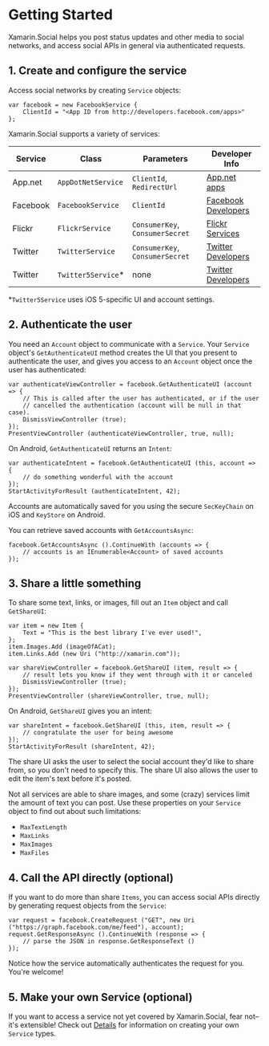 # Getting Started

Xamarin.Social helps you post status updates and other media to social
networks, and access social APIs in general via authenticated requests.


## 1. Create and configure the service

Access social networks by creating `Service` objects:

	var facebook = new FacebookService {
		ClientId = "<App ID from http://developers.facebook.com/apps>"
	};

Xamarin.Social supports a variety of services:

<table>
	<thead><tr><th>Service</th><th>Class</th><th>Parameters</th><th>Developer Info</th></thead>
	<tbody>
		<tr>
			<td>App.net</td>
			<td><code>AppDotNetService</code></td>
			<td><code>ClientId</code>, <code>RedirectUrl</code></td>
			<td><a href="https://alpha.app.net/developer/apps/">App.net apps</a></td>
		</tr>
		<tr>
			<td>Facebook</td>
			<td><code>FacebookService</code></td>
			<td><code>ClientId</code></td>
			<td><a href="http://developers.facebook.com">Facebook Developers</a></td>
		</tr>
		<tr>
			<td>Flickr</td>
			<td><code>FlickrService</code></td>
			<td><code>ConsumerKey</code>, <code>ConsumerSecret</code></td>
			<td><a href="http://www.flickr.com/services/api/">Flickr Services</a></td>
		</tr>
		<tr>
			<td>Twitter</td>
			<td><code>TwitterService</code></td>
			<td><code>ConsumerKey</code>, <code>ConsumerSecret</code></td>
			<td><a href="http://dev.twitter.com">Twitter Developers</a></td>
		</tr>
		<tr>
			<td>Twitter</td>
			<td><code>Twitter5Service</code>*</td>
			<td>none</td>
			<td><a href="http://dev.twitter.com">Twitter Developers</a></td>
		</tr>
	</tbody>
</table>

\*`Twitter5Service` uses iOS 5-specific UI and account settings.


## 2. Authenticate the user

You need an `Account` object to communicate with a `Service`.  Your
`Service` object's `GetAuthenticateUI` method creates the UI that you
present to authenticate the user, and gives you access to an `Account`
object once the user has authenticated:

	var authenticateViewController = facebook.GetAuthenticateUI (account => {
		// This is called after the user has authenticated, or if the user
		// cancelled the authentication (account will be null in that case).
		DismissViewController (true);
	});
	PresentViewController (authenticateViewController, true, null);

On Android, `GetAuthenticateUI` returns an `Intent`:

	var authenticateIntent = facebook.GetAuthenticateUI (this, account => {
		// do something wonderful with the account
	});
	StartActivityForResult (authenticateIntent, 42);

Accounts are automatically saved for you using the secure `SecKeyChain`
on iOS and `KeyStore` on Android.

You can retrieve saved accounts with `GetAccountsAsync`:

	facebook.GetAccountsAsync ().ContinueWith (accounts => {
		// accounts is an IEnumerable<Account> of saved accounts
	});

## 3. Share a little something

To share some text, links, or images, fill out an `Item` object and call
`GetShareUI`:

	var item = new Item {
		Text = "This is the best library I've ever used!",
	};
	item.Images.Add (imageOfACat);
	item.Links.Add (new Uri ("http://xamarin.com"));

	var shareViewController = facebook.GetShareUI (item, result => {
		// result lets you know if they went through with it or canceled
		DismissViewController (true);
	});
	PresentViewController (shareViewController, true, null);

On Android, `GetShareUI` gives you an intent:

	var shareIntent = facebook.GetShareUI (this, item, result => {
		// congratulate the user for being awesome
	});
	StartActivityForResult (shareIntent, 42);

The share UI asks the user to select the social account they'd like to
share from, so you don't need to specify this. The share UI also allows
the user to edit the item's text before it's posted.

Not all services are able to share images, and some (crazy) services
limit the amount of text you can post. Use these properties on your
`Service` object to find out about such limitations:

* `MaxTextLength`
* `MaxLinks`
* `MaxImages`
* `MaxFiles`


## 4. Call the API directly (optional)

If you want to do more than share `Items`, you can access social APIs
directly by generating request objects from the `Service`:

	var request = facebook.CreateRequest ("GET", new Uri ("https://graph.facebook.com/me/feed"), account);
	request.GetResponseAsync ().ContinueWith (response => {
		// parse the JSON in response.GetResponseText ()
	});

Notice how the service automatically authenticates the request for you.
You're welcome!


## 5. Make your own Service (optional)

If you want to access a service not yet covered by Xamarin.Social, fear
not–it's extensible! Check out [Details](Details.md) for information on
creating your own `Service` types.

